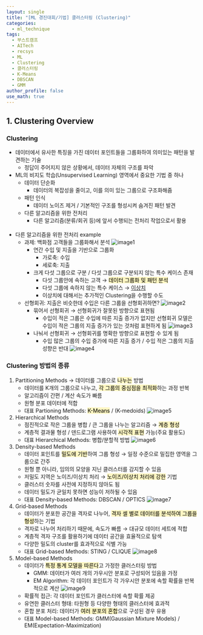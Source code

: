 ```yaml
---
layout: single
title: "[ML 경진대회/기법] 클러스터링 (Clustering)"
categories:
  - ml_technique
tags:
  - 부스트캠프
  - AITech
  - recsys
  - ML
  - Clustering
  - 클러스터링
  - K-Means
  - DBSCAN
  - GMM
author_profile: false
use_math: true
---
```

## 1. Clustering Overview
### Clustering
- 데이터에서 유사한 특징을 가진 데이터 포인트들을 그룹화하여 의미있는 패턴을 발견하는 기술
	- 정답이 주어지지 않은 상황에서, 데이터 자체의 구조를 파악
- ML의 비지도 학습(Unsupervised Learning) 영역에서 중요한 기법 중 하나
	- 데이터 단순화
		- 데이터의 복잡성을 줄이고, 이를 의미 있는 그룹으로 구조화해줌
	- 패턴 인식
		- 데이터 노이즈 제거 / 기본적인 구조를 형성시켜 숨겨진 패턴 발견
	- 다른 알고리즘을 위한 전처리
		- 다른 알고리즘(분류/회귀 등)에 앞서 수행되는 전처리 작업으로서 활용<br><br>
- 다른 알고리즘을 위한 전처리 example
	- 과제: 백화점 고객들을 그룹화해서 분석
		![image1](../../images/2024-10-01-aitech-week8-10_4_1/image1.png)		
		- 연간 수입 및 지출을 기반으로 그룹화
			- 가로축: 수입
			- 세로축: 지출
		- 크게 다섯 그룹으로 구분 / 다섯 그룹으로 구분되지 않는 특수 케이스 존재
			- 다섯 그룹안에 속하는 고객 → <mark style="background: #FFF3A3A6;">데이터 그룹화 및 패턴 분석</mark>
			- 다섯 그룹에 속하지 않는 특수 케이스 → <u>이상치</u>
			- 이상치에 대해서는 추가적인 Clustering을 수행할 수도
	- 선형회귀: 지출은 비슷한데 수입은 다른 그룹을 선형회귀하면?
		![image2](../../images/2024-10-01-aitech-week8-10_4_1/image2.png)
		- 묶어서 선형회귀 → 선형회귀가 잘못된 방향으로 표현됨
			- 수입이 적은 그룹은 수입에 따른 지출 증가가 없지만 선형회귀 모델은 수입이 적은 그룹의 지출 증가가 있는 것처럼 표현하게 됨
			![image3](../../images/2024-10-01-aitech-week8-10_4_1/image3.png)
		- 나눠서 선형회귀 → 선형회귀를 명확한 방향으로 표현할 수 있게 됨
			- 수입 많은 그룹의 수입 증가에 따른 지출 증가 / 수입 적은 그룹의 지출 성향은 반대
			![image4](../../images/2024-10-01-aitech-week8-10_4_1/image4.png)
### Clustering 방법의 종류
1. Partitioning Methods → 데이터를 그룹으로 <mark style="background: #FFF3A3A6;">나누는</mark> 방법
	- 데이터를 K개의 그룹으로 나누고, <mark style="background: #FFF3A3A6;">각 그룹의 중심점을 최적화</mark>하는 과정 반복
	- 알고리즘이 간편 / 계산 속도가 빠름
	- 원형 분포 데이터에 적합
	- 대표 Partioning Methods: <mark style="background: #FFF3A3A6;">K-Means</mark> / (K-medoids)
		![image5](../../images/2024-10-01-aitech-week8-10_4_1/image5.png)		
2. Hierarchical Methods
	- 점진적으로 작은 그룹을 병합 / 큰 그룹을 나누는 알고리즘 → <mark style="background: #FFF3A3A6;">계층 형성</mark>
	- 계층적 결과물 형성 / 덴드로그램 사용하여 <mark style="background: #FFF3A3A6;">시각적 표현</mark> 가능(주요 활용도)
	- 대표 Hierarchical Methods: 병합/분할적 방법
		![image6](../../images/2024-10-01-aitech-week8-10_4_1/image6.png)
3. Density-based Methods
	- 데이터 포인트를 <mark style="background: #FFF3A3A6;">밀도에 기반</mark>하여 그룹 형성 → 일정 수준으로 밀집한 영역을 그룹으로 간주
	- 원형 뿐 아니라, 임의의 모양을 지닌 클러스터를 감지할 수 있음
	- 저밀도 지역은 노이즈/이상치 처리 → <mark style="background: #FFF3A3A6;">노이즈/이상치 처리에 강한</mark> 기법
	- 클러스터 숫자를 사전에 지정하지 않아도 됨
	- 데이터 밀도가 균일치 못하면 성능이 저하될 수 있음
	- 대표 Density-based Methods: DBSCAN / OPTICS
		![image7](../../images/2024-10-01-aitech-week8-10_4_1/image7.png)
4. Grid-based Methods
	- 데이터가 분포한 공간을 격자로 나누어, <mark style="background: #FFF3A3A6;">격자 셀 별로 데이터를 분석하여 그룹을 형성</mark>하는 기법
	- 격자로 나누어 처리하기 때문에, 속도가 빠름 → 대규모 데이터 세트에 적합
	- 계층적 격자 구조를 활용하기에 데이터 공간을 효율적으로 탐색
	- 다양한 밀도의 cluster를 효과적으로 식별 가능
	- 대표 Grid-based Methods: STING / CLIQUE
		![image8](../../images/2024-10-01-aitech-week8-10_4_1/image8.png)
5. Model-based Methods
	- 데이터가 <mark style="background: #FFF3A3A6;">특정 통계 모델을 따른다</mark>고 가정한 클러스터링 방법
		- GMM: 데이터가 여러 개의 가우시안 분포로 구성되어 있음을 가정
		- EM Algorithm: 각 데이터 포인트가 각 가우시안 분포에 속할 확률을 반복적으로 계산
		![image9](../../images/2024-10-01-aitech-week8-10_4_1/image9.png)
	- 확률적 접근: 각 데이터 포인트가 클러스터에 속할 확률 제공
	- 유연한 클러스터 형태: 타원형 등 다양한 형태의 클러스터에 효과적
	- 혼합 분포 처리: 데이터가 <mark style="background: #FFF3A3A6;">여러 분포의 혼합</mark>으로 구성된 경우 유용
	- 대표 Model-based Methods: GMM(Gaussian Mixture Models) / EM(Expectation-Maximization)<br><br>

